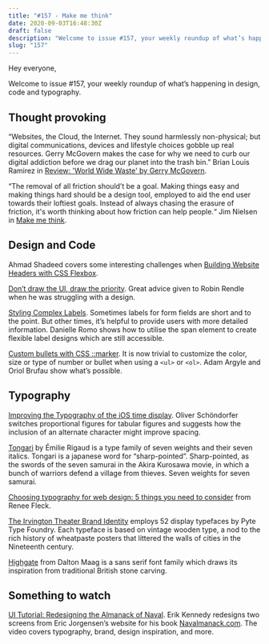 ```yaml
---
title: "#157 - Make me think"
date: 2020-09-03T16:48:30Z
draft: false
description: "Welcome to issue #157, your weekly roundup of what’s happening in design, code and typography."
slug: "157"
---
```


Hey everyone,

Welcome to issue #157, your weekly roundup of what’s happening in design, code and typography.

## Thought provoking

“Websites, the Cloud, the Internet. They sound harmlessly non-physical; but digital communications, devices and lifestyle choices gobble up real resources. Gerry McGovern makes the case for why we need to curb our digital addiction before we drag our planet into the trash bin.” Brian Louis Ramirez in [Review: 'World Wide Waste' by Gerry McGovern](https://blr.design/blog/review-world-wide-waste/).

“The removal of all friction should’t be a goal. Making things easy and making things hard should be a design tool, employed to aid the end user towards their loftiest goals. Instead of always chasing the erasure of friction, it's worth thinking about how friction can help people.“ Jim Nielsen in [Make me think](https://blog.jim-nielsen.com/2020/make-me-think/).

## Design and Code

Ahmad Shadeed covers some interesting challenges when [Building Website Headers with CSS Flexbox](https://ishadeed.com/article/website-headers-flexbox/).

[Don’t draw the UI, draw the priority](https://www.robinrendle.com/notes/dont-draw-the-ui-draw-the-priority.html). Great advice given to Robin Rendle when he was struggling with a design.

[Styling Complex Labels](https://cloudfour.com/thinks/styling-complex-labels/). Sometimes labels for form fields are short and to the point. But other times, it’s helpful to provide users with more detailed information. Danielle Romo shows how to utilise the span element to create flexible label designs which are still accessible.

[Custom bullets with CSS ::marker](https://web.dev/css-marker-pseudo-element/). It is now trivial to customize the color, size or type of number or bullet when using a `<ul>` or `<ol>`. Adam Argyle and Oriol Brufau show what’s possible.

## Typography

[Improving the Typography of the iOS time display](https://www.zeichenschatz.net/typografie/improving-the-typography-of-the-ios-time-display.html). Oliver Schöndorfer switches proportional figures for tabular figures and suggests how the inclusion of an alternate character might improve spacing.

[Tongari](https://aisforfonts.com/tongari) by Émilie Rigaud is a type family of seven weights and their seven italics. Tongari is a japanese word for “sharp-pointed”. Sharp-pointed, as the swords of the seven samurai in the Akira Kurosawa movie, in which a bunch of warriors defend a village from thieves. Seven weights for seven samurai.

[Choosing typography for web design: 5 things you need to consider](https://dribbble.com/stories/2020/08/17/choosing-typography-for-web-design) from Renee Fleck.

[The Irvington Theater Brand Identity](https://trabuc.co/Irvington-Theater-Brand-Identity) employs 52 display typefaces by Pyte Type Foundry. Each typeface is based on vintage wooden type, a nod to the rich history of wheatpaste posters that littered the walls of cities in the Nineteenth century.

[Highgate](https://www.daltonmaag.com/library/highgate) from Dalton Maag is a sans serif font family which draws its inspiration from traditional British stone carving.

## Something to watch

[UI Tutorial: Redesigning the Almanack of Naval](https://youtu.be/v7NnSibhj7w). Erik Kennedy redesigns two screens from Eric Jorgensen’s website for his book [Navalmanack.com](http://navalmanack.com/). The video covers typography, brand, design inspiration, and more.

